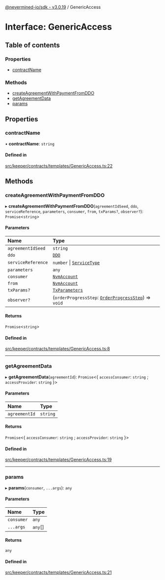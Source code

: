 [@nevermined-io/sdk - v3.0.19](../code-reference.md) / GenericAccess

# Interface: GenericAccess

## Table of contents

### Properties

- [contractName](GenericAccess.md#contractname)

### Methods

- [createAgreementWithPaymentFromDDO](GenericAccess.md#createagreementwithpaymentfromddo)
- [getAgreementData](GenericAccess.md#getagreementdata)
- [params](GenericAccess.md#params)

## Properties

### contractName

• **contractName**: `string`

#### Defined in

[src/keeper/contracts/templates/GenericAccess.ts:22](https://github.com/nevermined-io/sdk-js/blob/065f3decbaad4f3943ea9ea3e7eade094f617f96/src/keeper/contracts/templates/GenericAccess.ts#L22)

## Methods

### createAgreementWithPaymentFromDDO

▸ **createAgreementWithPaymentFromDDO**(`agreementIdSeed`, `ddo`, `serviceReference`, `parameters`, `consumer`, `from`, `txParams?`, `observer?`): `Promise`\<`string`\>

#### Parameters

| Name               | Type                                                                                  |
| :----------------- | :------------------------------------------------------------------------------------ |
| `agreementIdSeed`  | `string`                                                                              |
| `ddo`              | [`DDO`](../classes/DDO.md)                                                            |
| `serviceReference` | `number` \| [`ServiceType`](../code-reference.md#servicetype)                         |
| `parameters`       | `any`                                                                                 |
| `consumer`         | [`NvmAccount`](../classes/NvmAccount.md)                                              |
| `from`             | [`NvmAccount`](../classes/NvmAccount.md)                                              |
| `txParams?`        | [`TxParameters`](TxParameters.md)                                                     |
| `observer?`        | (`orderProgressStep`: [`OrderProgressStep`](../enums/OrderProgressStep.md)) => `void` |

#### Returns

`Promise`\<`string`\>

#### Defined in

[src/keeper/contracts/templates/GenericAccess.ts:8](https://github.com/nevermined-io/sdk-js/blob/065f3decbaad4f3943ea9ea3e7eade094f617f96/src/keeper/contracts/templates/GenericAccess.ts#L8)

---

### getAgreementData

▸ **getAgreementData**(`agreementId`): `Promise`\<\{ `accessConsumer`: `string` ; `accessProvider`: `string` }\>

#### Parameters

| Name          | Type     |
| :------------ | :------- |
| `agreementId` | `string` |

#### Returns

`Promise`\<\{ `accessConsumer`: `string` ; `accessProvider`: `string` }\>

#### Defined in

[src/keeper/contracts/templates/GenericAccess.ts:19](https://github.com/nevermined-io/sdk-js/blob/065f3decbaad4f3943ea9ea3e7eade094f617f96/src/keeper/contracts/templates/GenericAccess.ts#L19)

---

### params

▸ **params**(`consumer`, `...args`): `any`

#### Parameters

| Name       | Type    |
| :--------- | :------ |
| `consumer` | `any`   |
| `...args`  | `any`[] |

#### Returns

`any`

#### Defined in

[src/keeper/contracts/templates/GenericAccess.ts:21](https://github.com/nevermined-io/sdk-js/blob/065f3decbaad4f3943ea9ea3e7eade094f617f96/src/keeper/contracts/templates/GenericAccess.ts#L21)

